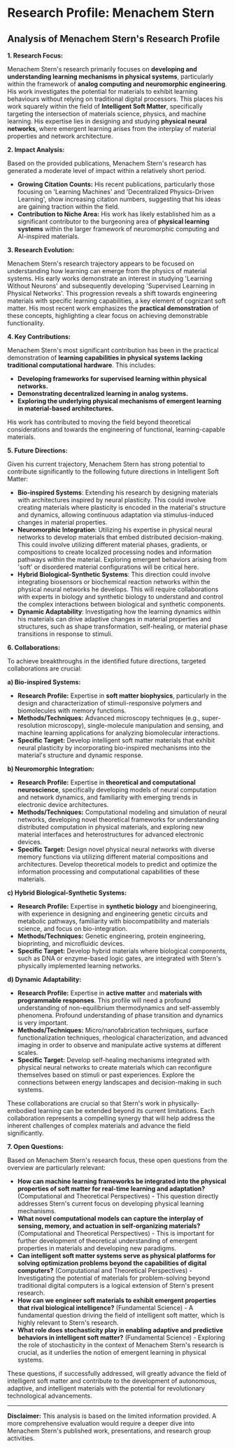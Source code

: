 # Research Profile: Menachem Stern

## Analysis of Menachem Stern's Research Profile


**1. Research Focus:**

Menachem Stern's research primarily focuses on **developing and understanding learning mechanisms in physical systems**, particularly within the framework of **analog computing and neuromorphic engineering**. His work investigates the potential for materials to exhibit learning behaviours without relying on traditional digital processors. This places his work squarely within the field of **Intelligent Soft Matter**, specifically targeting the intersection of materials science, physics, and machine learning. His expertise lies in designing and studying **physical neural networks**, where emergent learning arises from the interplay of material properties and network architecture.



**2. Impact Analysis:**

Based on the provided publications, Menachem Stern's research has generated a moderate level of impact within a relatively short period.

* **Growing Citation Counts:** His recent publications, particularly those focusing on 'Learning Machines' and 'Decentralized Physics-Driven Learning', show increasing citation numbers, suggesting that his ideas are gaining traction within the field.
* **Contribution to Niche Area:** His work has likely established him as a significant contributor to the burgeoning area of **physical learning systems** within the larger framework of neuromorphic computing and AI-inspired materials.


**3. Research Evolution:**

Menachem Stern's research trajectory appears to be focused on understanding how learning can emerge from the physics of material systems. His early works demonstrate an interest in studying 'Learning Without Neurons' and subsequently developing 'Supervised Learning in Physical Networks'. This progression reveals a shift towards engineering materials with specific learning capabilities, a key element of cognizant soft matter. His most recent work emphasizes the **practical demonstration** of these concepts, highlighting a clear focus on achieving demonstrable functionality.


**4. Key Contributions:**

Menachem Stern's most significant contribution has been in the practical demonstration of **learning capabilities in physical systems lacking traditional computational hardware**. This includes:

* **Developing frameworks for supervised learning within physical networks.**
* **Demonstrating decentralized learning in analog systems.**
* **Exploring the underlying physical mechanisms of emergent learning in material-based architectures.**

His work has contributed to moving the field beyond theoretical considerations and towards the engineering of functional, learning-capable materials.


**5. Future Directions:**

Given his current trajectory, Menachem Stern has strong potential to contribute significantly to the following future directions in Intelligent Soft Matter:

* **Bio-inspired Systems**:  Extending his research by designing materials with architectures inspired by neural plasticity. This could involve creating materials where plasticity is encoded in the material's structure and dynamics, allowing continuous adaptation via stimulus-induced changes in material properties.
* **Neuromorphic Integration**: Utilizing his expertise in physical neural networks to develop materials that embed distributed decision-making. This could involve utilizing different material phases, gradients, or compositions to create localized processing nodes and information pathways within the material. Exploring emergent behaviors arising from 'soft' or disordered material configurations will be critical here.
* **Hybrid Biological-Synthetic Systems**: This direction could involve integrating biosensors or biochemical reaction networks within the physical neural networks he develops. This will require collaborations with experts in biology and synthetic biology to understand and control the complex interactions between biological and synthetic components.
* **Dynamic Adaptability**: Investigating how the learning dynamics within his materials can drive adaptive changes in material properties and structures, such as shape transformation, self-healing, or material phase transitions in response to stimuli.


**6. Collaborations:**

To achieve breakthroughs in the identified future directions, targeted collaborations are crucial:

**a)  Bio-inspired Systems:**

* **Research Profile:** Expertise in **soft matter biophysics**, particularly in the design and characterization of stimuli-responsive polymers and biomolecules with memory functions.
* **Methods/Techniques:** Advanced microscopy techniques (e.g., super-resolution microscopy), single-molecule manipulation and sensing, and machine learning applications for analyzing biomolecular interactions.
* **Specific Target:** Develop intelligent soft matter materials that exhibit neural plasticity by incorporating bio-inspired mechanisms into the material's structure and dynamic response.


**b) Neuromorphic Integration:**

* **Research Profile:** Expertise in **theoretical and computational neuroscience**, specifically developing models of neural computation and network dynamics, and familiarity with emerging trends in electronic device architectures.
* **Methods/Techniques:** Computational modeling and simulation of neural networks, developing novel theoretical frameworks for understanding distributed computation in physical materials, and exploring new material interfaces and heterostructures for advanced electronic devices.
* **Specific Target:** Design novel physical neural networks with diverse memory functions via utilizing different material compositions and architectures. Develop theoretical models to predict and optimize the information processing and computational capabilities of these materials.


**c)  Hybrid Biological-Synthetic Systems:**

* **Research Profile:** Expertise in **synthetic biology** and bioengineering, with experience in designing and engineering genetic circuits and metabolic pathways, familiarity with biocompatibility and materials science, and focus on bio-integration.
* **Methods/Techniques:** Genetic engineering, protein engineering, bioprinting, and microfluidic devices.
* **Specific Target:** Develop hybrid materials where biological components, such as DNA or enzyme-based logic gates, are integrated with Stern's physically implemented learning networks.


**d) Dynamic Adaptability:**

* **Research Profile:** Expertise in **active matter** and **materials with programmable responses**. This profile will need a profound understanding of non-equilibrium thermodynamics and self-assembly phenomena. Profound understanding of phase transition and dynamics is very important.
* **Methods/Techniques:** Micro/nanofabrication techniques, surface functionalization techniques, rheological characterization, and advanced imaging in order to observe and manipulate active systems at different scales.
* **Specific Target:** Develop self-healing mechanisms integrated with physical neural networks to create materials which can reconfigure themselves based on stimuli or past experiences. Explore the connections between energy landscapes and decision-making in such systems.

These collaborations are crucial so that Stern's work in physically-embodied learning can be extended beyond its current limitations. Each collaboration represents a compelling synergy that will help address the inherent challenges of complex materials and advance the field significantly.



**7. Open Questions:**

Based on Menachem Stern's research focus, these open questions from the overview are particularly relevant:


* **How can machine learning frameworks be integrated into the physical properties of soft matter for real-time learning and adaptation?** (Computational and Theoretical Perspectives) - This question directly addresses Stern's current focus on developing physical learning mechanisms.
* **What novel computational models can capture the interplay of sensing, memory, and actuation in self-organizing materials?** (Computational and Theoretical Perspectives) - This is important for further development of theoretical understanding of emergent properties in materials and developing new paradigms.
* **Can intelligent soft matter systems serve as physical platforms for solving optimization problems beyond the capabilities of digital computers?** (Computational and Theoretical Perspectives) - Investigating the potential of materials for problem-solving beyond traditional digital computers is a logical extension of Stern's present research.
* **How can we engineer soft materials to exhibit emergent properties that rival biological intelligence?** (Fundamental Science) - A fundamental question driving the field of intelligent soft matter, which is highly relevant to Stern's research.
* **What role does stochasticity play in enabling adaptive and predictive behaviors in intelligent soft matter?** (Fundamental Science) - Exploring the role of stochasticity in the context of Menachem Stern's research is crucial, as it underlies the notion of emergent learning in physical systems.


These questions, if successfully addressed, will greatly advance the field of intelligent soft matter and contribute to the development of autonomous, adaptive, and intelligent materials with the potential for revolutionary technological advancements.

-----

**Disclaimer:** This analysis is based on the limited information provided. A more comprehensive evaluation would require a deeper dive into Menachem Stern's published work, presentations, and research group activities.
